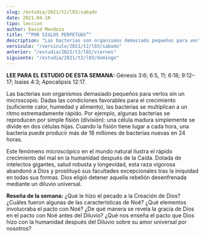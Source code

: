 ```yaml
---
slug: /estudia/2021/t2/l03/sabado
date: 2021-04-10
tipo: leccion
author: David Mendoza
title: "“POR SIGLOS PERPETUOS”"
description: "Las bacterias son organismos demasiado pequeños para verlos sin un microscopio. Dadas las condiciones favorables para el crecimiento (suficiente calor, humedad y alimento), las bacterias se multiplican a un ritmo extremadamente rápido"
versiculo: "/versiculo/2021/t2/l03/sabado"
anterior: "/estudia/2021/t2/l02/viernes"
siguiente: "/estudia/2021/t2/l03/domingo"
---
```


**LEE PARA EL ESTUDIO DE ESTA SEMANA:** Génesis 3:6; 6:5, 11;
6:18; 9:12–17; Isaías 4:3; Apocalipsis 12:17.


Las bacterias son organismos demasiado pequeños para verlos sin
un microscopio. Dadas las condiciones favorables para el crecimiento
(suficiente calor, humedad y alimento), las bacterias se multiplican a
un ritmo extremadamente rápido. Por ejemplo, algunas bacterias se
reproducen por simple fisión (división): una célula
madura simplemente se divide en dos células hijas. Cuando la
fisión tiene lugar a cada hora, una bacteria puede producir
más de 18 millones de bacterias nuevas en 24 horas.


Este fenómeno microscópico en el mundo natural ilustra el
rápido crecimiento del mal en la humanidad después de la
Caída. Dotada de intelectos gigantes, salud robusta y longevidad,
esta raza vigorosa abandonó a Dios y prostituyó sus
facultades excepcionales tras la iniquidad en todas sus formas. Dios
eligió detener aquella rebelión desenfrenada mediante un
diluvio universal.


**Reseña de la semana:** ¿Qué le hizo el pecado a la
Creación de Dios? ¿Cuáles fueron algunas de las
características de Noé? ¿Qué elementos involucraba
el pacto con Noé? ¿De qué manera se revela la gracia de
Dios en el pacto con Noé antes del Diluvio? ¿Qué nos
enseña el pacto que Dios hizo con la humanidad después del
Diluvio sobre su amor universal por nosotros?
